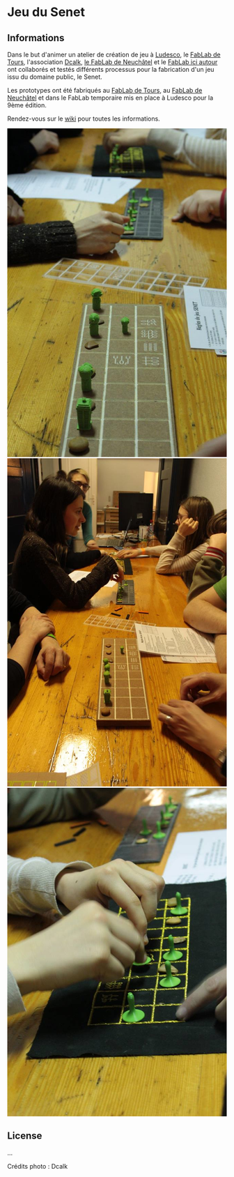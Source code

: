 # Jeu du Senet

## Informations
Dans le but d'animer un atelier de création de jeu à [Ludesco](http://www.ludesco.ch), le [FabLab de Tours](http://www.funlab.fr), l'association [Dcalk](http://www.dcalk.fr), [le FabLab de Neuchâtel](http://www.fablab-neuch.ch) et le [FabLab ici autour](http://www-fablab-iciautour.ch) ont collaborés et testés différents processus pour la fabrication d'un jeu issu du domaine public, le Senet.

Les prototypes ont été fabriqués au [FabLab de Tours](http://www.funlab.fr), au [FabLab de Neuchâtel](http://www.fablab-neuch.ch) et dans le FabLab temporaire mis en place à Ludesco pour la 9ème édition.

Rendez-vous sur le [wiki](https://github.com/LnCarrel/Hedgehog_lamp_v2/wiki) pour toutes les informations.

![illustration](/images/workshop1.jpg)
![illustration](/images/workshop2.jpg)
![illustration](/images/workshop3.jpg)


## License
...

Crédits photo : Dcalk
